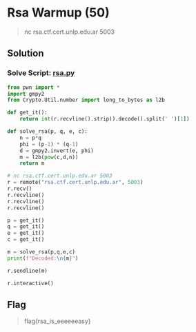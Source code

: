 #  Rsa Warmup (50)
> nc rsa.ctf.cert.unlp.edu.ar 5003

## Solution
### Solve Script: [rsa.py](rsa.py)
```py
from pwn import *
import gmpy2
from Crypto.Util.number import long_to_bytes as l2b

def get_it():
	return int(r.recvline().strip().decode().split(' ')[1])

def solve_rsa(p, q, e, c):
	n = p*q
	phi = (p-1) * (q-1)
	d = gmpy2.invert(e, phi)
	m = l2b(pow(c,d,n))
	return m

# nc rsa.ctf.cert.unlp.edu.ar 5003
r = remote("rsa.ctf.cert.unlp.edu.ar", 5003)
r.recv()
r.recvline()
r.recvline()
r.recvline()

p = get_it()
q = get_it()
e = get_it()
c = get_it()

m = solve_rsa(p,q,e,c)
print(f"Decoded:\n{m}")

r.sendline(m)

r.interactive()
```
## Flag
> flag{rsa_is_eeeeeeasy}
